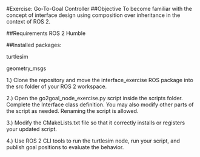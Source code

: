 #Exercise: Go-To-Goal Controller
##Objective
To become familiar with the concept of interface design using composition over inheritance in the context of ROS 2.

##Requirements
ROS 2 Humble

##Installed packages:

turtlesim

geometry_msgs

1.) Clone the repository and move the interface_exercise ROS package into the src folder of your ROS 2 workspace.

2.) Open the go2goal_node_exercise.py script inside the scripts folder. Complete the Interface class definition. You may also modify other parts of the script as needed. Renaming the script is allowed.

3.) Modify the CMakeLists.txt file so that it correctly installs or registers your updated script.

4.) Use ROS 2 CLI tools to run the turtlesim node, run your script, and publish goal positions to evaluate the behavior.
